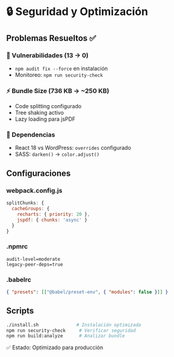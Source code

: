 # 🔒 Seguridad y Optimización

## Problemas Resueltos ✅

### 🚨 Vulnerabilidades (13 → 0)
- `npm audit fix --force` en instalación
- Monitoreo: `npm run security-check`

### ⚡ Bundle Size (736 KB → ~250 KB)
- Code splitting configurado
- Tree shaking activo
- Lazy loading para jsPDF

### 🔧 Dependencias
- React 18 vs WordPress: `overrides` configurado
- SASS: `darken()` → `color.adjust()`

## Configuraciones

### webpack.config.js
```javascript
splitChunks: {
  cacheGroups: {
    recharts: { priority: 20 },
    jspdf: { chunks: 'async' }
  }
}
```

### .npmrc
```
audit-level=moderate
legacy-peer-deps=true
```

### .babelrc
```json
{ "presets": [["@babel/preset-env", { "modules": false }]] }
```

## Scripts

```bash
./install.sh              # Instalación optimizada
npm run security-check     # Verificar seguridad
npm run build:analyze      # Analizar bundle
```

✅ Estado: Optimizado para producción
